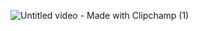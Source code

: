 ![Untitled video - Made with Clipchamp (1)](https://github.com/user-attachments/assets/204313a9-b74e-42dc-b25e-3e4ff77b63a3)
